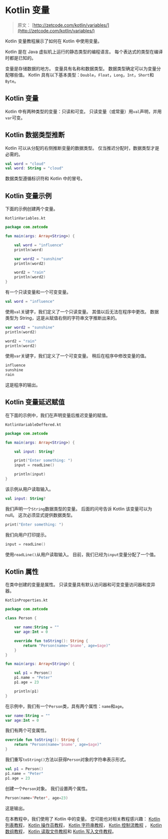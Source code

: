 # Kotlin 变量

> 原文： [http://zetcode.com/kotlin/variables/](http://zetcode.com/kotlin/variables/)

Kotlin 变量教程展示了如何在 Kotlin 中使用变量。

Kotlin 是在 Java 虚拟机上运行的静态类型的编程语言。 每个表达式的类型在编译时都是已知的。

变量是存储数据的地方。 变量具有名称和数据类型。 数据类型确定可以为变量分配哪些值。 Kotlin 具有以下基本类型：`Double`，`Float`，`Long`，`Int`，`Short`和`Byte`。

## Kotlin 变量

Kotlin 中有两种类型的变量：只读和可变。 只读变量（或常量）用`val`声明，并用`var`可变。

## Kotlin 数据类型推断

Kotlin 可以从分配的右侧推断变量的数据类型。 仅当推迟分配时，数据类型才是必需的。

```kt
val word = "cloud"
val word: String = "cloud"

```

数据类型遵循标识符和 Kotlin 中的冒号。

## Kotlin 变量示例

下面的示例创建两个变量。

`KotlinVariables.kt`

```kt
package com.zetcode

fun main(args: Array<String>) {

    val word = "influence"
    println(word)

    var word2 = "sunshine"
    println(word2)

    word2 = "rain"
    println(word2)
}

```

有一个只读变量和一个可变变量。

```kt
val word = "influence"

```

使用`val`关键字，我们定义了一个只读变量。 其值以后无法在程序中更改。 数据类型为 String，这是从赋值右侧的字符串文字推断出来的。

```kt
var word2 = "sunshine"
println(word2)

word2 = "rain"
println(word2)

```

使用`var`关键字，我们定义了一个可变变量。 稍后在程序中修改变量的值。

```kt
influence
sunshine
rain

```

这是程序的输出。

## Kotlin 变量延迟赋值

在下面的示例中，我们在声明变量后推迟变量的赋值。

`KotlinVariableDeffered.kt`

```kt
package com.zetcode

fun main(args: Array<String>) {

    val input: String?

    print("Enter something: ")
    input = readLine()

    println(input)
}

```

该示例从用户读取输入。

```kt
val input: String?

```

我们声明一个`String`数据类型的变量。 后面的问号告诉 Kotlin 该变量可以为 null。 这次必须显式提供数据类型。

```kt
print("Enter something: ")

```

我们向用户打印提示。

```kt
input = readLine()

```

使用`readLine()`从用户读取输入。 目前，我们已经为`input`变量分配了一个值。

## Kotlin 属性

在类中创建的变量是属性。 只读变量具有默认访问器和可变变量访问器和变异器。

`KotlinProperties.kt`

```kt
package com.zetcode

class Person {

    var name:String = ""
    var age:Int = 0

    override fun toString(): String {
        return "Person(name='$name', age=$age)"
    }
}

fun main(args: Array<String>) {

    val p1 = Person()
    p1.name = "Peter"
    p1.age = 23

    println(p1)
}

```

在示例中，我们有一个`Person`类，具有两个属性：`name`和`age`。

```kt
var name:String = ""
var age:Int = 0

```

我们有两个可变属性。

```kt
override fun toString(): String {
    return "Person(name='$name', age=$age)"
}

```

我们重写`toString()`方法以获得`Person`对象的字符串表示形式。

```kt
val p1 = Person()
p1.name = "Peter"
p1.age = 23

```

创建一个`Person`对象。 我们设置两个属性。

```kt
Person(name='Peter', age=23)

```

这是输出。

在本教程中，我们使用了 Kotlin 中的变量。 您可能也对相关教程感兴趣： [Kotlin 列表教程](/kotlin/lists/)， [Kotlin 操作员教程](/kotlin/operators/)， [Kotlin 字符串教程](/kotlin/strings/)， [Kotlin 控制流教程](/kotlin/controlflow/) ， [Kotlin 数组教程](/kotlin/arrays/)， [Kotlin 读取文件教程](/kotlin/readfile/)和 [Kotlin 写入文件教程](/kotlin/writefile/)。